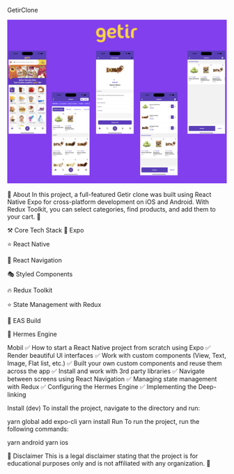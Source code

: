 GetirClone

![Getir Clone](./assets/getirimage.png)

📲 About
In this project, a full-featured Getir clone was built using React Native Expo for cross-platform development on iOS and Android. With Redux Toolkit, you can select categories, find products, and add them to your cart. 🚀

⚒️ Core Tech Stack
🔼 Expo

⭐️ React Native

🔗 React Navigation

🎭 Styled Components

🔥 Redux Toolkit

⭐️ State Management with Redux

🔗 EAS Build

🔼 Hermes Engine

Mobil
✅ How to start a React Native project from scratch using Expo
✅ Render beautiful UI interfaces
✅ Work with custom components (View, Text, Image, Flat list, etc.)
✅ Built your own custom components and reuse them across the app
✅ Install and work with 3rd party libraries
✅ Navigate between screens using React Navigation
✅ Managing state management with Redux
✅ Configuring the Hermes Engine
✅ Implementing the Deep-linking

Install (dev)
To install the project, navigate to the directory and run:

yarn global add expo-cli
yarn install
Run
To run the project, run the following commands:

yarn android
yarn ios

🚨 Disclaimer
This is a legal disclaimer stating that the project is for educational purposes only and is not affiliated with any organization. 🚀
